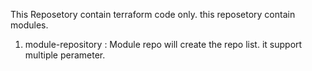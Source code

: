 This Reposetory contain terraform code only. 
this reposetory contain modules. 

1. module-repository :  Module repo will create the repo list. it support multiple perameter. 

